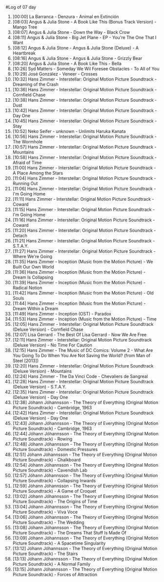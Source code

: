 #Log of 07 day

1. [00:00] La Barranca - Denzura - Animal en Extinción
1. [08:03] Angus & Julia Stone - A Book Like This (Bonus Track Version) - Mango Tree
1. [08:07] Angus & Julia Stone - Down the Way - Black Crow
1. [08:11] Angus & Julia Stone - Big Jet Plane - EP - You're The One That I Want
1. [08:12] Angus & Julia Stone - Angus & Julia Stone (Deluxe) - A Heartbreak
1. [08:16] Angus & Julia Stone - Angus & Julia Stone - Grizzly Bear
1. [08:20] Angus & Julia Stone - A Book Like This - Bella
1. [10:26] Syd Matters - Someday We Wil Foresee Obstacles - To All of You
1. [10:29] José González - Veneer - Crosses
1. [10:32] Hans Zimmer - Interstellar: Original Motion Picture Soundtrack - Dreaming of the Crash
1. [10:36] Hans Zimmer - Interstellar: Original Motion Picture Soundtrack - Cornfield Chase
1. [10:38] Hans Zimmer - Interstellar: Original Motion Picture Soundtrack - Dust
1. [10:42] Hans Zimmer - Interstellar: Original Motion Picture Soundtrack - Day One
1. [10:45] Hans Zimmer - Interstellar: Original Motion Picture Soundtrack - Stay
1. [10:52] Neko Seifer - unknown - Unlimits Haruka Kanata
1. [10:56] Hans Zimmer - Interstellar: Original Motion Picture Soundtrack - The Wormhole
1. [10:57] Hans Zimmer - Interstellar: Original Motion Picture Soundtrack - Mountains
1. [10:58] Hans Zimmer - Interstellar: Original Motion Picture Soundtrack - Afraid of Time
1. [11:00] Hans Zimmer - Interstellar: Original Motion Picture Soundtrack - A Place Among the Stars
1. [11:04] Hans Zimmer - Interstellar: Original Motion Picture Soundtrack - Running Out
1. [11:06] Hans Zimmer - Interstellar: Original Motion Picture Soundtrack - I'm Going Home
1. [11:11] Hans Zimmer - Interstellar: Original Motion Picture Soundtrack - Coward
1. [11:15] Hans Zimmer - Interstellar: Original Motion Picture Soundtrack - I'm Going Home
1. [11:16] Hans Zimmer - Interstellar: Original Motion Picture Soundtrack - Coward
1. [11:20] Hans Zimmer - Interstellar: Original Motion Picture Soundtrack - Detach
1. [11:21] Hans Zimmer - Interstellar: Original Motion Picture Soundtrack - S.T.A.Y.
1. [11:27] Hans Zimmer - Interstellar: Original Motion Picture Soundtrack - Where We're Going
1. [11:35] Hans Zimmer - Inception (Music from the Motion Picture) - We Built Our Own World
1. [11:36] Hans Zimmer - Inception (Music from the Motion Picture) - Dream Is Collapsing
1. [11:39] Hans Zimmer - Inception (Music from the Motion Picture) - Radical Notion
1. [11:42] Hans Zimmer - Inception (Music from the Motion Picture) - Old Souls
1. [11:44] Hans Zimmer - Inception (Music from the Motion Picture) - Dream Within a Dream
1. [11:49] Hans Zimmer - Inception (OST) - Paradox
1. [11:53] Hans Zimmer - Inception (Music from the Motion Picture) - Time
1. [12:05] Hans Zimmer - Interstellar: Original Motion Picture Soundtrack (Deluxe Version) - Cornfield Chase
1. [12:07] Lisa Gerrard - The Best Of Lisa Gerrard - Now We Are Free
1. [12:11] Hans Zimmer - Interstellar: Original Motion Picture Soundtrack (Deluxe Version) - No Time For Caution
1. [12:15] Hans Zimmer - The Music of DC Comics: Volume 2 - What Are You Going To Do When You Are Not Saving the World? (from Man of Steel [2013])
1. [12:20] Hans Zimmer - Interstellar: Original Motion Picture Soundtrack (Deluxe Version) - Mountains
1. [12:24] Hans Zimmer - The Da Vinci Code - Chevaliers de Sangreal
1. [12:28] Hans Zimmer - Interstellar: Original Motion Picture Soundtrack (Deluxe Version) - S.T.A.Y.
1. [12:35] Hans Zimmer - Interstellar: Original Motion Picture Soundtrack (Deluxe Version) - Day One
1. [12:38] Jóhann Jóhannsson - The Theory of Everything (Original Motion Picture Soundtrack) - Cambridge, 1963
1. [12:42] Hans Zimmer - Interstellar: Original Motion Picture Soundtrack (Deluxe Version) - Day One
1. [12:43] Jóhann Jóhannsson - The Theory of Everything (Original Motion Picture Soundtrack) - Cambridge, 1963
1. [12:44] Jóhann Jóhannsson - The Theory of Everything (Original Motion Picture Soundtrack) - Rowing
1. [12:48] Jóhann Jóhannsson - The Theory of Everything (Original Motion Picture Soundtrack) - Domestic Pressures
1. [12:51] Jóhann Jóhannsson - The Theory of Everything (Original Motion Picture Soundtrack) - Chalkboard
1. [12:54] Jóhann Jóhannsson - The Theory of Everything (Original Motion Picture Soundtrack) - Cavendish Lab
1. [12:57] Jóhann Jóhannsson - The Theory of Everything (Original Motion Picture Soundtrack) - Collapsing Inwards
1. [12:59] Jóhann Jóhannsson - The Theory of Everything (Original Motion Picture Soundtrack) - A Game of Croquet
1. [13:02] Jóhann Jóhannsson - The Theory of Everything (Original Motion Picture Soundtrack) - The Origins of Time
1. [13:04] Jóhann Jóhannsson - The Theory of Everything (Original Motion Picture Soundtrack) - Viva Voce
1. [13:06] Jóhann Jóhannsson - The Theory of Everything (Original Motion Picture Soundtrack) - The Wedding
1. [13:08] Jóhann Jóhannsson - The Theory of Everything (Original Motion Picture Soundtrack) - The Dreams That Stuff Is Made Of
1. [13:09] Jóhann Jóhannsson - The Theory of Everything (Original Motion Picture Soundtrack) - A Spacetime Singularity
1. [13:12] Jóhann Jóhannsson - The Theory of Everything (Original Motion Picture Soundtrack) - The Stairs
1. [13:13] Jóhann Jóhannsson - The Theory of Everything (Original Motion Picture Soundtrack) - A Normal Family
1. [13:15] Jóhann Jóhannsson - The Theory of Everything (Original Motion Picture Soundtrack) - Forces of Attraction
